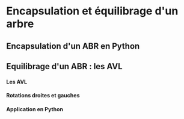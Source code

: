 # Encapsulation  et équilibrage d'un arbre

## Encapsulation d'un ABR en Python

## Equilibrage d'un ABR : les AVL

#### Les AVL

#### Rotations droites et gauches

#### Application en Python
